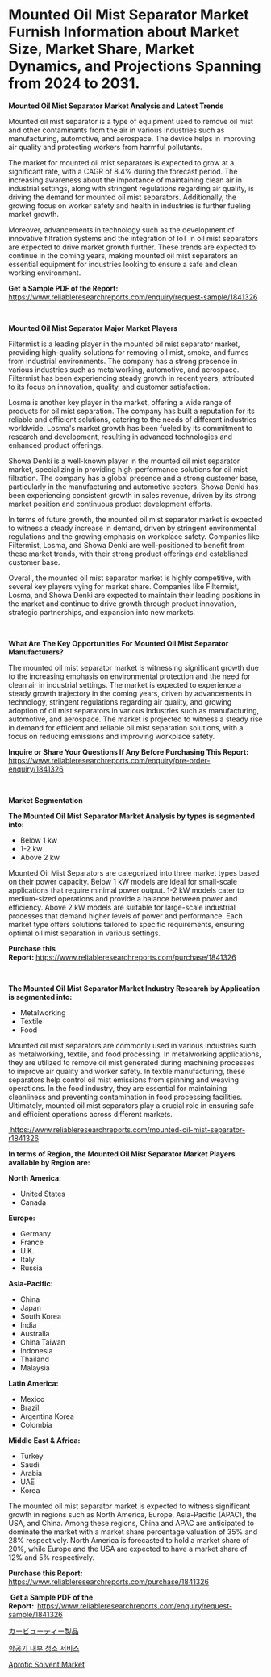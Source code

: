 <p><h1>Mounted Oil Mist Separator Market Furnish Information about Market Size, Market Share, Market Dynamics, and Projections Spanning from 2024 to 2031.</h1></p><p><strong>Mounted Oil Mist Separator Market Analysis and Latest Trends</strong></p>
<p><p>Mounted oil mist separator is a type of equipment used to remove oil mist and other contaminants from the air in various industries such as manufacturing, automotive, and aerospace. The device helps in improving air quality and protecting workers from harmful pollutants.</p><p>The market for mounted oil mist separators is expected to grow at a significant rate, with a CAGR of 8.4% during the forecast period. The increasing awareness about the importance of maintaining clean air in industrial settings, along with stringent regulations regarding air quality, is driving the demand for mounted oil mist separators. Additionally, the growing focus on worker safety and health in industries is further fueling market growth.</p><p>Moreover, advancements in technology such as the development of innovative filtration systems and the integration of IoT in oil mist separators are expected to drive market growth further. These trends are expected to continue in the coming years, making mounted oil mist separators an essential equipment for industries looking to ensure a safe and clean working environment.</p></p>
<p><strong>Get a Sample PDF of the Report:&nbsp;</strong> <a href="https://www.reliableresearchreports.com/enquiry/request-sample/1841326">https://www.reliableresearchreports.com/enquiry/request-sample/1841326</a></p>
<p>&nbsp;</p>
<p><strong>Mounted Oil Mist Separator Major Market Players</strong></p>
<p><p>Filtermist is a leading player in the mounted oil mist separator market, providing high-quality solutions for removing oil mist, smoke, and fumes from industrial environments. The company has a strong presence in various industries such as metalworking, automotive, and aerospace. Filtermist has been experiencing steady growth in recent years, attributed to its focus on innovation, quality, and customer satisfaction.</p><p>Losma is another key player in the market, offering a wide range of products for oil mist separation. The company has built a reputation for its reliable and efficient solutions, catering to the needs of different industries worldwide. Losma's market growth has been fueled by its commitment to research and development, resulting in advanced technologies and enhanced product offerings.</p><p>Showa Denki is a well-known player in the mounted oil mist separator market, specializing in providing high-performance solutions for oil mist filtration. The company has a global presence and a strong customer base, particularly in the manufacturing and automotive sectors. Showa Denki has been experiencing consistent growth in sales revenue, driven by its strong market position and continuous product development efforts.</p><p>In terms of future growth, the mounted oil mist separator market is expected to witness a steady increase in demand, driven by stringent environmental regulations and the growing emphasis on workplace safety. Companies like Filtermist, Losma, and Showa Denki are well-positioned to benefit from these market trends, with their strong product offerings and established customer base.</p><p>Overall, the mounted oil mist separator market is highly competitive, with several key players vying for market share. Companies like Filtermist, Losma, and Showa Denki are expected to maintain their leading positions in the market and continue to drive growth through product innovation, strategic partnerships, and expansion into new markets.</p></p>
<p>&nbsp;</p>
<p><strong>What Are The Key Opportunities For Mounted Oil Mist Separator Manufacturers?</strong></p>
<p><p>The mounted oil mist separator market is witnessing significant growth due to the increasing emphasis on environmental protection and the need for clean air in industrial settings. The market is expected to experience a steady growth trajectory in the coming years, driven by advancements in technology, stringent regulations regarding air quality, and growing adoption of oil mist separators in various industries such as manufacturing, automotive, and aerospace. The market is projected to witness a steady rise in demand for efficient and reliable oil mist separation solutions, with a focus on reducing emissions and improving workplace safety.</p></p>
<p><strong>Inquire or Share Your Questions If Any Before Purchasing This Report:</strong> <a href="https://www.reliableresearchreports.com/enquiry/pre-order-enquiry/1841326">https://www.reliableresearchreports.com/enquiry/pre-order-enquiry/1841326</a></p>
<p>&nbsp;</p>
<p><strong>Market Segmentation</strong></p>
<p><strong>The Mounted Oil Mist Separator Market Analysis by types is segmented into:</strong></p>
<p><ul><li>Below 1 kw</li><li>1-2 kw</li><li>Above 2 kw</li></ul></p>
<p><p>Mounted Oil Mist Separators are categorized into three market types based on their power capacity. Below 1 kW models are ideal for small-scale applications that require minimal power output. 1-2 kW models cater to medium-sized operations and provide a balance between power and efficiency. Above 2 kW models are suitable for large-scale industrial processes that demand higher levels of power and performance. Each market type offers solutions tailored to specific requirements, ensuring optimal oil mist separation in various settings.</p></p>
<p><strong>Purchase this Report:&nbsp;</strong><a href="https://www.reliableresearchreports.com/purchase/1841326">https://www.reliableresearchreports.com/purchase/1841326</a></p>
<p>&nbsp;</p>
<p><strong>The Mounted Oil Mist Separator Market Industry Research by Application is segmented into:</strong></p>
<p><ul><li>Metalworking</li><li>Textile</li><li>Food</li></ul></p>
<p><p>Mounted oil mist separators are commonly used in various industries such as metalworking, textile, and food processing. In metalworking applications, they are utilized to remove oil mist generated during machining processes to improve air quality and worker safety. In textile manufacturing, these separators help control oil mist emissions from spinning and weaving operations. In the food industry, they are essential for maintaining cleanliness and preventing contamination in food processing facilities. Ultimately, mounted oil mist separators play a crucial role in ensuring safe and efficient operations across different markets.</p></p>
<p><a href="https://www.reliableresearchreports.com/mounted-oil-mist-separator-r1841326">&nbsp;https://www.reliableresearchreports.com/mounted-oil-mist-separator-r1841326</a></p>
<p><strong>In terms of Region, the Mounted Oil Mist Separator Market Players available by Region are:</strong></p>
<p>
    <p> <strong> North America: </strong>
        <ul>
            <li>United States</li>
            <li>Canada</li>
        </ul>
        </p> 
    <p> <strong> Europe: </strong>
        <ul>
            <li>Germany</li>
            <li>France</li>
            <li>U.K.</li>
            <li>Italy</li>
            <li>Russia</li>
        </ul>
        </p> 
    <p> <strong> Asia-Pacific: </strong>
        <ul>
            <li>China</li>
            <li>Japan</li>
            <li>South Korea</li>
            <li>India</li>
            <li>Australia</li>
            <li>China Taiwan</li>
            <li>Indonesia</li>
            <li>Thailand</li>
            <li>Malaysia</li>
        </ul>
        </p> 
    <p> <strong> Latin America: </strong>
        <ul>
            <li>Mexico</li>
            <li>Brazil</li>
            <li>Argentina Korea</li>
            <li>Colombia</li>
        </ul>
        </p> 
    <p> <strong> Middle East & Africa: </strong>
        <ul>
            <li>Turkey</li>
            <li>Saudi</li>
            <li>Arabia</li>
            <li>UAE</li>
            <li>Korea</li>
        </ul>
    </p>
    </p>
<p><p>The mounted oil mist separator market is expected to witness significant growth in regions such as North America, Europe, Asia-Pacific (APAC), the USA, and China. Among these regions, China and APAC are anticipated to dominate the market with a market share percentage valuation of 35% and 28% respectively. North America is forecasted to hold a market share of 20%, while Europe and the USA are expected to have a market share of 12% and 5% respectively.</p></p>
<p><strong>Purchase this Report: </strong><a href="https://www.reliableresearchreports.com/purchase/1841326">https://www.reliableresearchreports.com/purchase/1841326</a></p>
<p>&nbsp;<strong>Get a Sample PDF of the Report:&nbsp;&nbsp;</strong><a href="https://www.reliableresearchreports.com/enquiry/request-sample/1841326">https://www.reliableresearchreports.com/enquiry/request-sample/1841326</a></p>
<p><strong></strong></p>
<p><p><a href="https://github.com/oqxogxyvqe90775/Market-Research-Report-List-1/blob/main/901970542668.md">カービューティー製品</a></p><p><a href="https://github.com/lzrvbyqzftro57/Market-Research-Report-List-1/blob/main/466703839159.md">항공기 내부 청소 서비스</a></p><p><a href="https://issuu.com/reportprime-2/docs/aprotic-solvent-market-size-2030.pptx">Aprotic Solvent Market</a></p></p>